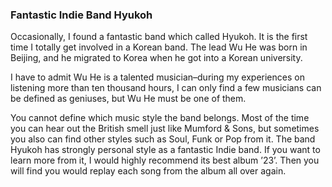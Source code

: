 ### Fantastic Indie Band Hyukoh
Occasionally, I found a fantastic band which called Hyukoh. It is the first time I totally get involved in a Korean band. The lead Wu He was born in Beijing, and he migrated to Korea when he got into a Korean university.

I have to admit Wu He is a talented musician–during my experiences on listening more than ten thousand hours, I can only find a few musicians can be defined as geniuses, but Wu He must be one of them.

You cannot define which music style the band belongs. Most of the time you can hear out the British smell just like Mumford & Sons, but sometimes you also can find other styles such as Soul, Funk or Pop from it. The band Hyukoh has strongly personal style as a fantastic Indie band. If you want to learn more from it, I would highly recommend its best album ’23’. Then you will find you would replay each song from the album all over again.
